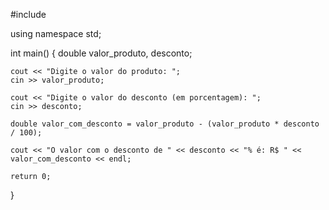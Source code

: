 #include <iostream>

using namespace std;

int main() {
    double valor_produto, desconto;
    
    cout << "Digite o valor do produto: ";
    cin >> valor_produto;
    
    cout << "Digite o valor do desconto (em porcentagem): ";
    cin >> desconto;
    
    double valor_com_desconto = valor_produto - (valor_produto * desconto / 100);
    
    cout << "O valor com o desconto de " << desconto << "% é: R$ " << valor_com_desconto << endl;
    
    return 0;
}
